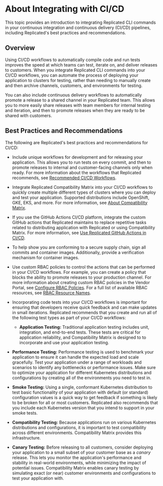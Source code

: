 # About Integrating with CI/CD

This topic provides an introduction to integrating Replicated CLI commands in your continuous integration and continuous delivery (CI/CD) pipelines, including Replicated's best practices and recommendations.

## Overview

Using CI/CD workflows to automatically compile code and run tests improves the speed at which teams can test, iterate on, and deliver releases to customers. When you integrate Replicated CLI commands into your CI/CD workflows, you can automate the process of deploying your application to clusters for testing, rather than needing to manually create and then archive channels, customers, and environments for testing.

You can also include continuous delivery workflows to automatically promote a release to a shared channel in your Replicated team. This allows you to more easily share releases with team members for internal testing and iteration, and then to promote releases when they are ready to be shared with customers.

## Best Practices and Recommendations

The following are Replicated's best practices and recommendations for CI/CD:

* Include unique workflows for development and for releasing your application. This allows you to run tests on every commit, and then to promote releases to internal and customer-facing channels only when ready. For more information about the workflows that Replicated recommends, see [Recommended CI/CD Workflows](ci-workflows).

* Integrate Replicated Compatibility Matrix into your CI/CD workflows to quickly create multiple different types of clusters where you can deploy and test your application. Supported distributions include OpenShift, GKE, EKS, and more. For more information, see [About Compatibility Matrix](testing-about).

* If you use the GitHub Actions CI/CD platform, integrate the custom GitHub actions that Replicated maintains to replace repetitive tasks related to distributing application with Replicated or using Compatibility Matrix. For more information, see [Use Replicated GitHub Actions in CI/CD](/vendor/ci-workflows-github-actions).

* To help show you are conforming to a secure supply chain, sign all commits and container images. Additionally, provide a verification mechanism for container images.

* Use custom RBAC policies to control the actions that can be performed in your CI/CD workflows. For example, you can create a policy that blocks the ability to promote releases to your production channel. For more information about creating custom RBAC policies in the Vendor Portal, see [Configure RBAC Policies](/vendor/team-management-rbac-configuring). For a full list of available RBAC resources, see [RBAC Resource Names](/vendor/team-management-rbac-resource-names).

* Incorporating code tests into your CI/CD workflows is important for ensuring that developers receive quick feedback and can make updates in small iterations. Replicated recommends that you create and run all of the following test types as part of your CI/CD workflows:
    * **Application Testing:** Traditional application testing includes unit, integration, and end-to-end tests. These tests are critical for application reliability, and Compatibility Matrix is designed to to incorporate and use your application testing.

* **Performance Testing:** Performance testing is used to benchmark your application to ensure it can handle the expected load and scale gracefully. Test your application under a range of workloads and scenarios to identify any bottlenecks or performance issues. Make sure to optimize your application for different Kubernetes distributions and configurations by creating all of the environments you need to test in.

* **Smoke Testing:** Using a single, conformant Kubernetes distribution to test basic functionality of your application with default (or standard) configuration values is a quick way to get feedback if something is likely to be broken for all or most customers. Replicated also recommends that you include each Kubernetes version that you intend to support in your smoke tests.

* **Compatibility Testing:** Because applications run on various Kubernetes distributions and configurations, it is important to test compatibility across different environments. Compatibility Matrix provides this infrastructure.

* **Canary Testing:** Before releasing to all customers, consider deploying your application to a small subset of your customer base as a _canary_ release. This lets you monitor the application's performance and stability in real-world environments, while minimizing the impact of potential issues. Compatibility Matrix enables canary testing by simulating exact (or near) customer environments and configurations to test your application with.